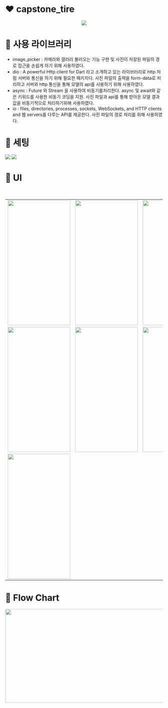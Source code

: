 # :heart: capstone_tire
<p align="center">
  <img src="https://github.com/cvivis/webSocket-Practice/assets/42718588/e0371e3b-9b08-4b1b-9eca-a4906f2f64da">
</p>



# :orange_heart: 사용 라이브러리 
- image_picker : 카메라와 갤러리 불러오는 기능 구현 및 사진이 저장된 파일의 경로 접근을 손쉽게 하기 위해 사용하였다.
- dio :  A powerful Http client for Dart 라고 소개하고 있는 라이브러리로 http 처럼 서버와 통신을 하기 위해 필요한 패키지다. 사진 파일의 출력을 form-data로 처리하고 서버와 http 통신을 통해 모델의 api를 사용하기 위해 사용하였다. 
- async : Future 와 Stream 을 사용하여 비동기를처리한다. async 및 await와 같은 키워드를 사용한 비동기 코딩을 지원. 사진 파일과 api를 통해 받아온 모델 결과값을 비동기적으로 처리하기위해 사용하였다.
- io : files, directories, processes, sockets, WebSockets, and HTTP clients and 웹 servers를 다루는 API를 제공한다. 사진 파일의 경로 처리를 위해 사용하였다.

# 💛 세팅
<img src="https://img.shields.io/badge/Dart-0175C2?style=for-the-badge&logo=Dart&logoColor=white">
<img src="https://img.shields.io/badge/flutter-02569B?style=for-the-badge&logo=flutter&logoColor=white">

<br>

# 💚 UI

<table>
  <tr>
    <td><img src="https://user-images.githubusercontent.com/42718588/202400523-64ec919e-35f5-4bcf-9540-1aded709a69b.jpeg" width="200" height="400"/></td>
    <td><img src="https://user-images.githubusercontent.com/42718588/202400418-12286187-1e34-4afb-a1ad-7dbccf26bfea.jpeg" width="200" height="400"/></td>
    <td><img src="https://user-images.githubusercontent.com/42718588/202400161-3f0fd33a-75d4-4c21-8965-68c1ad992c0b.jpeg" width="200" height="400"/></td>
  <tr>
  <br>
    <tr>
    <td><img src="https://user-images.githubusercontent.com/42718588/202400433-14775ac6-63f6-45dc-aa83-dc6876f1ecdf.jpeg" width="200" height="400"/></td>
    <td><img src="https://user-images.githubusercontent.com/42718588/202400498-6d07b37f-32ef-42c4-84ad-ee709ea13510.jpeg" width="200" height="400"/></td>
    <td><img src="https://user-images.githubusercontent.com/42718588/202400534-11fe548a-e452-4e96-bad1-fb1ec3e87d1d.jpeg" width="200" height="400"/></td>
    
  </tr>
  <tr>
  <td><img src="https://user-images.githubusercontent.com/42718588/202400549-0b0bb1da-87ee-4b4c-a907-7f97c84038ee.jpeg" width="200" height="400"/></td>
  </tr>
</table>

# 💙 Flow Chart
<img src="https://user-images.githubusercontent.com/42718588/202404526-d1ab32de-6b60-4367-9581-e9071df0a43d.png" width="1500" height="300"/>



